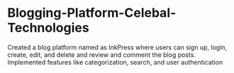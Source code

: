# Blogging-Platform-Celebal-Technologies
Created a blog platform named as InkPress where users can sign up, login, create, edit, and delete and review and comment the blog posts. Implemented features like categorization, search, and user authentication
